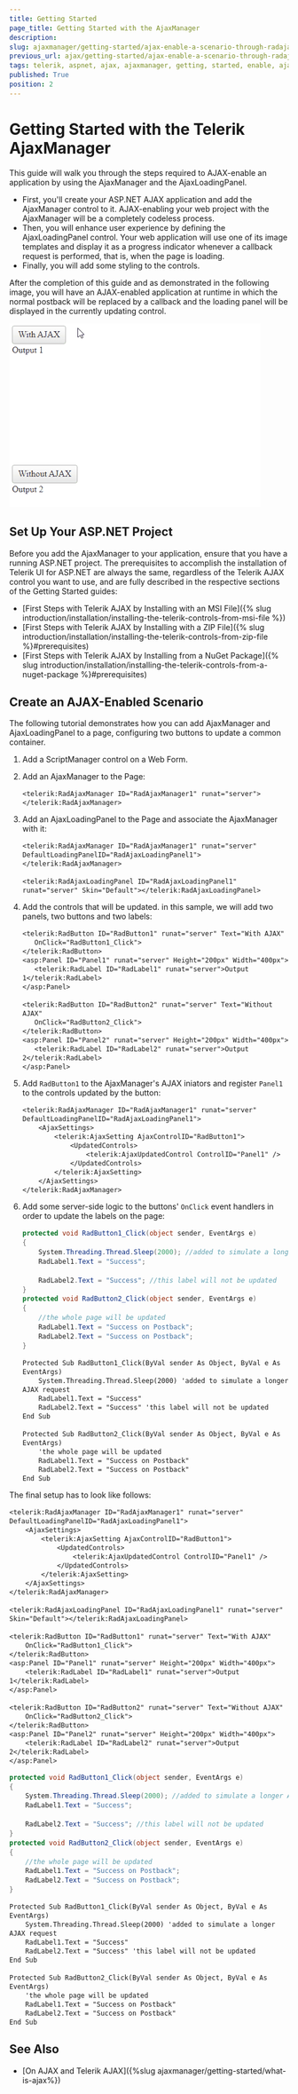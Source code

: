 ```yaml
---
title: Getting Started 
page_title: Getting Started with the AjaxManager
description: 
slug: ajaxmanager/getting-started/ajax-enable-a-scenario-through-radajaxmanager-and-radajaxloadingpanel
previous_url: ajax/getting-started/ajax-enable-a-scenario-through-radajaxmanager-and-radajaxloadingpanel, controls/ajaxmanager/getting-started/ajax-enable-a-scenario-through-radajaxmanager-and-radajaxloadingpanel
tags: telerik, aspnet, ajax, ajaxmanager, getting, started, enable, ajaxloadingpanel
published: True
position: 2
---
```


# Getting Started with the Telerik AjaxManager

This guide will walk you through the steps required to AJAX-enable an application by using the AjaxManager and the AjaxLoadingPanel. 

* First, you'll create your ASP.NET AJAX application and add the AjaxManager control to it. AJAX-enabling your web project with the AjaxManager will be a completely codeless process.
* Then, you will enhance user experience by defining the AjaxLoadingPanel control. Your web application will use one of its image templates and display it as a progress indicator whenever a callback request is performed, that is, when the page is loading.
* Finally, you will add some styling to the controls.

After the completion of this guide and as demonstrated in the following image, you will have an AJAX-enabled application at runtime in which the normal postback will be replaced by a callback and the loading panel will be displayed in the currently updating control.

![](images/ajaxmanager-gettingstarted-sample.gif)

## Set Up Your ASP.NET Project

Before you add the AjaxManager to your application, ensure that you have a running ASP.NET project. The prerequisites to accomplish the installation of Telerik UI for ASP.NET are always the same, regardless of the Telerik AJAX control you want to use, and are fully described in the respective sections of the Getting Started guides: 

* [First Steps with Telerik AJAX by Installing with an MSI File]({% slug introduction/installation/installing-the-telerik-controls-from-msi-file %})
* [First Steps with Telerik AJAX by Installing with a ZIP File]({% slug introduction/installation/installing-the-telerik-controls-from-zip-file %}#prerequisites)
* [First Steps with Telerik AJAX by Installing from a NuGet Package]({% slug introduction/installation/installing-the-telerik-controls-from-a-nuget-package %}#prerequisites)

## Create an AJAX-Enabled Scenario

The following tutorial demonstrates how you can add AjaxManager and AjaxLoadingPanel to a page, configuring two buttons to update a common container.

1. Add a ScriptManager control on a Web Form.

1. Add an AjaxManager to the Page:

    ````ASP.NET
    <telerik:RadAjaxManager ID="RadAjaxManager1" runat="server">
    </telerik:RadAjaxManager>
    ````

1. Add an AjaxLoadingPanel to the Page and associate the AjaxManager with it:

    ````ASP.NET
    <telerik:RadAjaxManager ID="RadAjaxManager1" runat="server" DefaultLoadingPanelID="RadAjaxLoadingPanel1">
    </telerik:RadAjaxManager>

    <telerik:RadAjaxLoadingPanel ID="RadAjaxLoadingPanel1" runat="server" Skin="Default"></telerik:RadAjaxLoadingPanel>
    ````

1. Add the controls that will be updated. in this sample, we will add two panels, two buttons and two labels:
     ````ASP.NET
    <telerik:RadButton ID="RadButton1" runat="server" Text="With AJAX"
        OnClick="RadButton1_Click">
    </telerik:RadButton>
    <asp:Panel ID="Panel1" runat="server" Height="200px" Width="400px">
        <telerik:RadLabel ID="RadLabel1" runat="server">Output 1</telerik:RadLabel>
    </asp:Panel>

    <telerik:RadButton ID="RadButton2" runat="server" Text="Without AJAX"
        OnClick="RadButton2_Click">
    </telerik:RadButton>
    <asp:Panel ID="Panel2" runat="server" Height="200px" Width="400px">
        <telerik:RadLabel ID="RadLabel2" runat="server">Output 2</telerik:RadLabel>
    </asp:Panel>
     ````

1. Add `RadButton1` to the AjaxManager's AJAX iniators and register `Panel1` to the controls updated by the button:

    ````ASP.NET
    <telerik:RadAjaxManager ID="RadAjaxManager1" runat="server" DefaultLoadingPanelID="RadAjaxLoadingPanel1">
        <AjaxSettings>
            <telerik:AjaxSetting AjaxControlID="RadButton1">
                <UpdatedControls>
                    <telerik:AjaxUpdatedControl ControlID="Panel1" />
                </UpdatedControls>
            </telerik:AjaxSetting>
        </AjaxSettings>
    </telerik:RadAjaxManager>
    ````

1. Add some server-side logic to the buttons' `OnClick` event handlers in order to update the labels on the page:
   
    ````C#
    protected void RadButton1_Click(object sender, EventArgs e)
    {
        System.Threading.Thread.Sleep(2000); //added to simulate a longer AJAX request
        RadLabel1.Text = "Success";
        
        RadLabel2.Text = "Success"; //this label will not be updated
    }
    protected void RadButton2_Click(object sender, EventArgs e)
    {
        //the whole page will be updated
        RadLabel1.Text = "Success on Postback";
        RadLabel2.Text = "Success on Postback";
    }
    ````
    ````VB
    Protected Sub RadButton1_Click(ByVal sender As Object, ByVal e As EventArgs)
        System.Threading.Thread.Sleep(2000) 'added to simulate a longer AJAX request
        RadLabel1.Text = "Success"
        RadLabel2.Text = "Success" 'this label will not be updated
    End Sub

    Protected Sub RadButton2_Click(ByVal sender As Object, ByVal e As EventArgs)
        'the whole page will be updated
        RadLabel1.Text = "Success on Postback"
        RadLabel2.Text = "Success on Postback"
    End Sub
    ````


The final setup has to look like follows:
````ASP.NET
<telerik:RadAjaxManager ID="RadAjaxManager1" runat="server" DefaultLoadingPanelID="RadAjaxLoadingPanel1">
    <AjaxSettings>
        <telerik:AjaxSetting AjaxControlID="RadButton1">
            <UpdatedControls>
                <telerik:AjaxUpdatedControl ControlID="Panel1" />
            </UpdatedControls>
        </telerik:AjaxSetting>
    </AjaxSettings>
</telerik:RadAjaxManager>

<telerik:RadAjaxLoadingPanel ID="RadAjaxLoadingPanel1" runat="server" Skin="Default"></telerik:RadAjaxLoadingPanel>

<telerik:RadButton ID="RadButton1" runat="server" Text="With AJAX"
    OnClick="RadButton1_Click">
</telerik:RadButton>
<asp:Panel ID="Panel1" runat="server" Height="200px" Width="400px">
    <telerik:RadLabel ID="RadLabel1" runat="server">Output 1</telerik:RadLabel>
</asp:Panel>

<telerik:RadButton ID="RadButton2" runat="server" Text="Without AJAX"
    OnClick="RadButton2_Click">
</telerik:RadButton>
<asp:Panel ID="Panel2" runat="server" Height="200px" Width="400px">
    <telerik:RadLabel ID="RadLabel2" runat="server">Output 2</telerik:RadLabel>
</asp:Panel>
````

````C#
protected void RadButton1_Click(object sender, EventArgs e)
{
    System.Threading.Thread.Sleep(2000); //added to simulate a longer AJAX request
    RadLabel1.Text = "Success";
    
    RadLabel2.Text = "Success"; //this label will not be updated
}
protected void RadButton2_Click(object sender, EventArgs e)
{
    //the whole page will be updated
    RadLabel1.Text = "Success on Postback";
    RadLabel2.Text = "Success on Postback";
}
````
````VB
Protected Sub RadButton1_Click(ByVal sender As Object, ByVal e As EventArgs)
    System.Threading.Thread.Sleep(2000) 'added to simulate a longer AJAX request
    RadLabel1.Text = "Success"
    RadLabel2.Text = "Success" 'this label will not be updated
End Sub

Protected Sub RadButton2_Click(ByVal sender As Object, ByVal e As EventArgs)
    'the whole page will be updated
    RadLabel1.Text = "Success on Postback"
    RadLabel2.Text = "Success on Postback"
End Sub
````




## See Also

* [On AJAX and Telerik AJAX]({%slug ajaxmanager/getting-started/what-is-ajax%})
